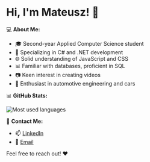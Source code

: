 # Hi, I'm Mateusz! 👋

💻 **About Me:**
- 🎓 Second-year Applied Computer Science student
- 🚀 Specializing in C# and .NET development
- 🌐 Solid understanding of JavaScript and CSS
- 📊 Familiar with databases, proficient in SQL
- 📷 Keen interest in creating videos
- 🚗 Enthusiast in automotive engineering and cars


📊 **GitHub Stats:**

![Most used languages](https://github-readme-stats.vercel.app/api/top-langs/?username=matek10000&theme=tokyonight&show_icons=true&hide_border=false&layout=compact)


📧 **Contact Me:**
- 📫 [LinkedIn](https://www.linkedin.com/in/mateusz-dyba%C5%9B-bb109b2a3/)
- 📧 [Email](mailto:mateusz.dybas10@gmail.com)


Feel free to reach out! ❤️
